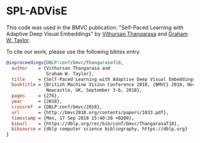 # SPL-ADVisE


This code was used in the BMVC publication: "Self-Paced Learning with Adaptive Deep Visual Embeddings" by [Vithursan Thangarasa](vithursant.com) and [Graham W. Taylor](https://www.gwtaylor.ca/).

To cite our work, please use the following bibtex entry.

```bibtex
@inproceedings{DBLP:conf/bmvc/ThangarasaT18,
  author    = {Vithursan Thangarasa and
               Graham W. Taylor},
  title     = {Self-Paced Learning with Adaptive Deep Visual Embeddings},
  booktitle = {British Machine Vision Conference 2018, {BMVC} 2018, Northumbria University,
               Newcastle, UK, September 3-6, 2018},
  pages     = {276},
  year      = {2018},
  crossref  = {DBLP:conf/bmvc/2018},
  url       = {http://bmvc2018.org/contents/papers/1033.pdf},
  timestamp = {Mon, 17 Sep 2018 15:40:26 +0200},
  biburl    = {https://dblp.org/rec/bib/conf/bmvc/ThangarasaT18},
  bibsource = {dblp computer science bibliography, https://dblp.org}
}
```
